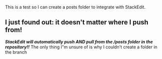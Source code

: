 This is a test so I can create a posts folder to integrate with StackEdit.

## I just found out: it doesn't matter where I push from!
***StackEdit will automatically push AND pull from the /posts folder in the repository!!***
The only thing I"m unsure of is why I couldn't create a folder in the branch
<!--stackedit_data:
eyJoaXN0b3J5IjpbMTIyNTc0ODQwMl19
-->